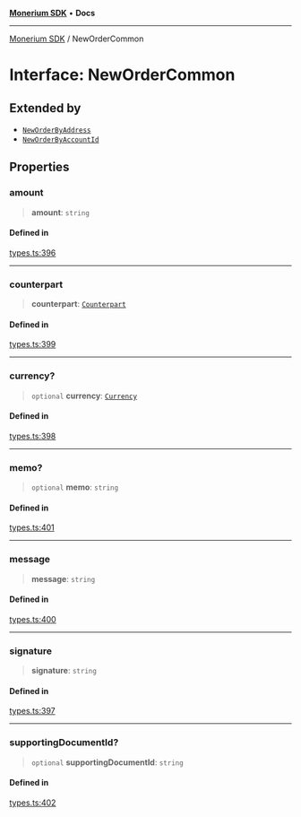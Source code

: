 [**Monerium SDK**](../README.md) • **Docs**

---

[Monerium SDK](../README.md) / NewOrderCommon

# Interface: NewOrderCommon

## Extended by

- [`NewOrderByAddress`](NewOrderByAddress.md)
- [`NewOrderByAccountId`](NewOrderByAccountId.md)

## Properties

### amount

> **amount**: `string`

#### Defined in

[types.ts:396](https://github.com/monerium/js-monorepo/blob/6fd0ad80ad4e8d991580cbeedf4372ce7e758e51/packages/sdk/src/types.ts#L396)

---

### counterpart

> **counterpart**: [`Counterpart`](Counterpart.md)

#### Defined in

[types.ts:399](https://github.com/monerium/js-monorepo/blob/6fd0ad80ad4e8d991580cbeedf4372ce7e758e51/packages/sdk/src/types.ts#L399)

---

### currency?

> `optional` **currency**: [`Currency`](../enumerations/Currency.md)

#### Defined in

[types.ts:398](https://github.com/monerium/js-monorepo/blob/6fd0ad80ad4e8d991580cbeedf4372ce7e758e51/packages/sdk/src/types.ts#L398)

---

### memo?

> `optional` **memo**: `string`

#### Defined in

[types.ts:401](https://github.com/monerium/js-monorepo/blob/6fd0ad80ad4e8d991580cbeedf4372ce7e758e51/packages/sdk/src/types.ts#L401)

---

### message

> **message**: `string`

#### Defined in

[types.ts:400](https://github.com/monerium/js-monorepo/blob/6fd0ad80ad4e8d991580cbeedf4372ce7e758e51/packages/sdk/src/types.ts#L400)

---

### signature

> **signature**: `string`

#### Defined in

[types.ts:397](https://github.com/monerium/js-monorepo/blob/6fd0ad80ad4e8d991580cbeedf4372ce7e758e51/packages/sdk/src/types.ts#L397)

---

### supportingDocumentId?

> `optional` **supportingDocumentId**: `string`

#### Defined in

[types.ts:402](https://github.com/monerium/js-monorepo/blob/6fd0ad80ad4e8d991580cbeedf4372ce7e758e51/packages/sdk/src/types.ts#L402)
